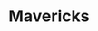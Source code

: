 ---
title: Mavericks
crosslinks:
- youtubefactsbot
- nba
- u_imguralbumbot
- youtubot
- tmsbmeta
- cowboys
- '2013'
- john_yukis_bots
- rockets
- Dallas
- ufc
- Repsneakers
- basketballjerseys
- OFWGKTA
- Thunder
- NYKnicks
- alotabot
- MassdropBot
- todayilearned
- causeWhyNotMate
---
